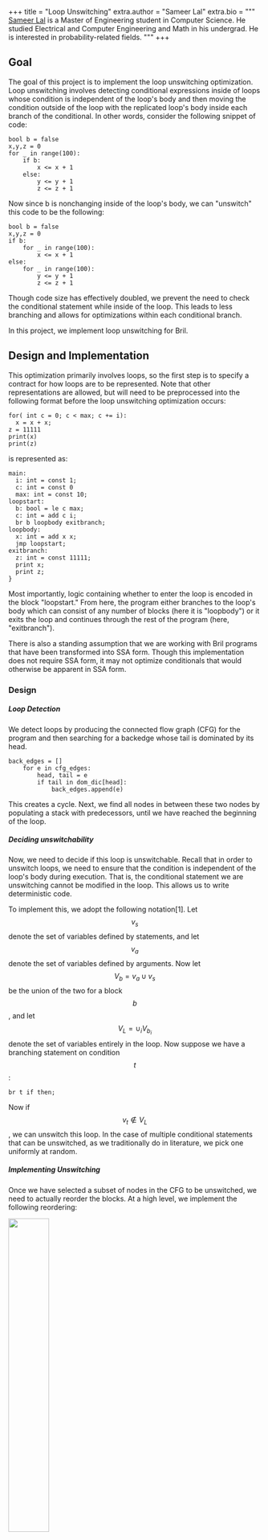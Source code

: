 +++
title = "Loop Unswitching"
extra.author = "Sameer Lal"
extra.bio = """
  [Sameer Lal](https://github.com/sameerlal) is a Master of Engineering student in Computer Science. He studied Electrical and Computer Engineering and Math in his undergrad.  He is interested in probability-related fields.
"""
+++

<!-- +++
title = "Loop Unswitching"
bio = """[Sameer Lal](https://github.com/sameerlal) is a Master of Engineering student in Computer Science. He studied Electrical and Computer Engineering and Math in his undergrad.  He is interested in probability-related fields."""
latex = true
+++ -->



## Goal
The goal of this project is to implement the loop unswitching optimization.  Loop unswitching involves detecting conditional expressions inside of loops whose condition is independent of the loop's body and then moving the condition outside of the loop with the replicated loop's body inside each branch of the conditional.  In other words, consider the following snippet of code:
```
bool b = false
x,y,z = 0
for _ in range(100):
    if b:
        x <= x + 1
    else:
        y <= y + 1
        z <= z + 1
```
Now since b is nonchanging inside of the loop's body, we can "unswitch" this code to be the following:
```
bool b = false
x,y,z = 0
if b:
    for _ in range(100):
        x <= x + 1
else:
    for _ in range(100):
        y <= y + 1
        z <= z + 1
```
Though code size has effectively doubled, we prevent the need to check the conditional statement while inside of the loop.  This leads to less branching and allows for optimizations within each conditional branch.

In this project, we implement loop unswitching for Bril.
## Design and Implementation
This optimization primarily involves loops, so the first step is to specify a contract for how loops are to be represented.  Note that other representations are allowed, but will need to be preprocessed into the following format before the loop unswitching optimization occurs:

```
for( int c = 0; c < max; c += i):
  x = x + x;
z = 11111
print(x)
print(z)
```
is represented as:
```
main:
  i: int = const 1;
  c: int = const 0
  max: int = const 10;
loopstart:
  b: bool = le c max;
  c: int = add c i;
  br b loopbody exitbranch;
loopbody:
  x: int = add x x;
  jmp loopstart;
exitbranch:
  z: int = const 11111;
  print x;
  print z;
}
```
Most importantly, logic containing whether to enter the loop is encoded in the block "loopstart."  From here, the program either branches to the loop's body which can consist of any number of blocks (here it is "loopbody") or it exits the loop and continues through the rest of the program (here, "exitbranch").  

There is also a standing assumption that we are working with Bril programs that have been transformed into SSA form.  Though this implementation does not require SSA form, it may not optimize conditionals that would otherwise be apparent in SSA form.
### Design

##### Loop Detection
We detect loops by producing the connected flow graph (CFG) for the program and then searching for a backedge whose tail is dominated by its head.  
```
back_edges = []
    for e in cfg_edges:
        head, tail = e
        if tail in dom_dic[head]:
            back_edges.append(e)
```
This creates a cycle.  Next, we find all nodes in between these two nodes by populating a stack with predecessors, until we have reached the beginning of the loop.

##### Deciding unswitchability
Now, we need to decide if this loop is unswitchable.  Recall that in order to unswitch loops, we need to ensure that the condition is independent of the loop's body during execution.  That is, the conditional statement we are unswitching cannot be modified in the loop.  This allows us to write deterministic code.

To implement this,  we adopt the following notation[1].  Let $$v_s$$ denote the set of variables defined by statements, and let $$v_a$$ denote the set of variables defined by arguments.  Now let $$V_b = v_a \cup v_s$$ be the union of the two for a block $$b$$, and let $$V_L = \cup_i V_{b_i}$$ denote the set of variables entirely in the loop.  Now suppose we have a branching statement on condition $$t$$:
```
br t if then;
```
Now if $$v_t \not \in V_L$$, we can unswitch this loop.  In the case of multiple conditional statements that can be unswitched, as we traditionally do in literature, we pick one uniformly at random.

##### Implementing Unswitching
Once we have selected a subset of nodes in the CFG to be unswitched, we need to actually reorder the blocks.  At a high level, we implement the following reordering:


<img src="unswitched.png" style="width: 40%">

In the above diagram, we have the following:
* Before Loop Code:  This block represents all code before the start of the for loop
* For loop logic:  This consists of logic involving whether or not to enter the for loop's body.  Usually, this encodes code such as: ```for(int i=0; i<n; ++i). ```
* Loop Body (1):  This contains the entire loop body up until conditional t.  In particular, it can consist of many blocks, branches, conditionals, and nonconditional jumps.
* Conditional t:  This block consists of exactly one line of instruction which is in the form ``` br b if else``` where ```b``` is the branching boolean that is independent of the loop's body. 
* If Body: This block contains the contents of the ```if``` branch if ```b``` is true.
* Else Body:  This block contains the contents of the ```else``` branch if ```b``` is false.
* Loop body (2):  This contains the entire loop body following the conditional t.
* End of Program: This block contains all code after the loop.  In particular, it may contain additional loops with conditionals, that we are not optimizing.

To implement unswitching, we want to move the ```Conditional t``` block outside the for loop, create branches for each destination (in Bril, we are limited to two branches), and replicate the contents inside of the loop.  We wish to do surgury in such a way to only to disrupt nodes involving the loop, leaving the rest of the CFG intact.  A high level control flow is as follows for post-unswitching operation:

<img src="switched.png" style="width: 60%">


In particular, we have the following blocks:
* Before loop code: This is the same block as before and contains the contents of the program before we enter the loop
* Conditional t:  This block contains one instruction, namely the branching instruction that involves the independent boolean.  Based on the value of the boolean, it connects to either the "if" or "else" blocks, each block containing its own for loop.
* If for loop logic:  This block is a replica of the ```for loop logic``` block in the previous CFG, except it branches to two newly created blocks.  If the program decides to enter the loop, we branch to ```If loop body``` and if it decides to exit the loop, it branches to bypass.  
* Else for loop logic:  This block is identical to the previous block, except it branches to either ```Else loop body``` or ```bypass``` depending on the loop invariant. 
* If loop body:  This contains all code in the ``if`` branch of the original CFG.  In particular, this block contains code that is ```Loop body (1)``` $$\cup$$ ```If body``` $$\cup$$ ```Loop body (2)```.  This block then automatically branches to a newly created block, ```jmp loop```.
* Else loop body: Similarly, this block contains code in the ```else``` branch of the original CFG:  ```Loop body (1)``` $$\cup$$ ```Else body``` $$\cup$$ ```Loop body (2)```.  This block then automatically branches to a newly created block (separate from the previous one), ```jmp loop```.
* jmp loop:  There are two of these blocks, and each acts as a proxy that feeds back into the loop logic.  Essentially, we delegate logic involving entering the loop through this block.  Futher optimizations can make use of this dummy block, though in this implementation, it contains exactly one jmp instruction.
* Bypass:  Both bypass blocks also delegate the program flow to the end of program block, essentially exiting the loop.
* End of program:  This block is identical to the ```End of Program``` block in the original CFG.

### Implementation

Fine-grain details on the implementation can be found [here.](https://github.com/sameerlal/bril/blob/master/bril-txt/unroll_opt.py)

Implementing unswitching requires favoring generality over specificity.  As before, we begin by loading in a bril file, converting to json format and then storing the control flow graph by keeping track of edges.  Next, we run a dominator analysis so we can achieve in constant time a list of blocks that dominate a particular block.  We run the loop finding algorithm as mentioned before, and then verify that it is switchable by examining conditional variables and checking to see if that variable has been used before.  We mark these blocks to be reordered and then pass the CFG into the unswitching algorithm.

In my implementation, I stored the program as a dictionary mapping from block name to contents.  The unswitching algorithm takes in this mapping and produces a new mapping that is eventually converted to json and then to a Bril program.

Since there are multiple duplicated blocks, we first create two hashes, one for each block, that act as suffixes for duplicated blocks.  For instance if ``` hash(if) = 083``` and ```hash(else) = 061``` then the two bypass blocks are named:  ``` bypass083``` and ```bypass061```.  This eliminates the possibility of branching to the incorrect branch, since all block names are guaranteed to be unique.  Now we are ready to create the blocks and modify branches for reordering.

We first create the ```conditional t``` block, whose name has already been extracted.  

Next, we create the loop logic blocks.  We copy the contents of the original program's loop logic, duplicate the block, and append the appropriate hashing suffix to its label.  The ```conditional t``` block that we just created will flow to both of these blocks, so we will need to modify the names of the branches there.

```
    if_for_loop_logic = loop_logic  + hash(if)
    contents[if_for_loop_logic] = contents[loop_logic]

    else_for_loop_logic = loop_logic  + hash(else)
    contents[else_for_loop_logic] = contents[loop_logic]
```
   
    
Now we are ready to create the loop body blocks.  Here, the contents should include instructions that dominates the ```conditional t``` block and is also dominated by the big loop block.  Here, we use set intersections in the domination dictionary.
    
Now, as an additional optimization, we reorder these blocks according to the original CFG.  I will delegate the details of this for those interested to the linked code above.
    
In one body block, we include the contents of the ```if``` block, and in the other body block, we include the contents of the ```else``` block.  Finally, we add instructions that are dominated by each of those blocks to be part of the body block.  Combining all of this, as well as performing surgery on the branch instruction names completes the construction of the ```if loop body``` and ```else loop body``` blocks.

Next, we create the additional blocks, namely the ```jmp``` and ```bypass``` blocks that lead to the end of the program.  Creating these blocks requires surgery on the original instructions, as well as rename hashing, since it is not always guaranteed that the last instruction in a block is a ```jump``` instruction.  For instance, both of the following are valil Bril programs:
```
blockone:
    x: int = const 0;
    jmp blocktwo;
blocktwo:
    print x;
```

and
```
blockone:
    x: int = const 0;
blocktwo:
    print x;
```
so we need to guarantee that these two blocks are placed next to each other when we output the new optimized program.  

Finally, we connect the bypass blocks to the end of the program, which we leave intact.   

The last step is to overwrite the original mapping from block name to contents with our new block dictionary and output the resulting Bril program.

## Implementation Difficulties

There were quite a few difficulties that arose during implementation due to the nature of the Bril programming language.

As alluded to before, since Bril does not require jumps at the end of blocks, we need to be careful about reordering blocks in the final Bril program.  Furthermore, this optimization is designed to run after other optimizations, so we would ideally like to keep the majority of the program untouched to prevent overwriting.  This involves a fair amount of bookkeeping especially when these situations occur within the loop body.  

Traditionally, loop unswitching operates on SSA form, and due to time restriction, I was not able to write an SSA translater.  Thus this optimization assumes a prior SSA run.  One example of why we might want SSA form is dead code elimination.  It is possible that after dead code elimination, a branch within a loop becomes independent of the loop body.

Another shortcoming of this optimization is that it currently only operates on natural loops, and in particular, does not operate on nested loops.  That is, programs in the form:
```
b = True
for i in range(10):
    for j in range(10):
        if b then:
            do something()
        else:
            do something else()
```
will not be completely unswitched since the conditional statement lies inside of a nested for loop.  Instead, the conditional will be unswitched outside of the first for loop, which only midly decreases the numbeer of branches.  Implementing this is not too difficult to do, though it requires  additional abstractions for nested for loops.


## Results and Evaluation 

##### Results
The results of this optimization were quite interesting.  I primarily evaluated the code on percentage difference in the number of branches.  To do this, I modified the Bril Typescript interpreter to keep track of the number of branches for each run.  For a program:
```
    for _ in range(maxiter):
        prebody
        if b:
            ifbody
        else:
            elsebody
        postbody
```
and its unswitched version:
```
    if b:
        for _ in range(maxiter):
            prebody
            ifbody
            postbody
    else:
        for _ in range(maxiter):
            prebody
            ifbody
            postbody
```
the improvement comes from eliminating branches in the "if...else" decision.  Through testing, one loop unswitching produces a decrease in the number of branches of approximately 14%, on average.  

This result is highly dependent on the structure of the program.  For instance, after unswitching, ```ifbody``` and ```elsebody``` can separately be optimized which would compound the results even further.  The results from the benchmark tests assume that the loops CANNOT be independently optimized, so our claimed average can be thought to be a lower bound on the decrease in the number of branches.

In literature, benchmarking code unswitching involves measuring the increase in code size.  In my implementation, code size roughly doubled for each unswitching which is consistent with the literature.

##### Evaluation 

This optimization was tested on many programs both on defined behavior and undefined behavior.  The testing suite I generated tests on the following (though not limited to) attributes:
* Should a conditional be unswitched?
* Simple/Complex blocks before/after conditional
* Non-unswitched branches before conditional to be unswitched
* Blocks with no terminating jump instructions
* Loops in which unswitching leads to worse performance.

I would be very happy with suggestions for additional test cases or pull requests that test this optimization on more test cases.  Furthermore, for questions or comments on design, please reach out by e-mail, which I have included at the top of this post.
